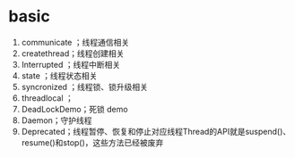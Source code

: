 # basic
1. communicate ；线程通信相关
2. createthread；线程创建相关
3. Interrupted ；线程中断相关
4. state       ；线程状态相关
5. syncronized ；线程锁、锁升级相关
6. threadlocal ；
7. DeadLockDemo；死锁 demo
8. Daemon；守护线程
9. Deprecated；线程暂停、恢复和停止对应线程Thread的API就是suspend()、resume()和stop()，这些方法已经被废弃